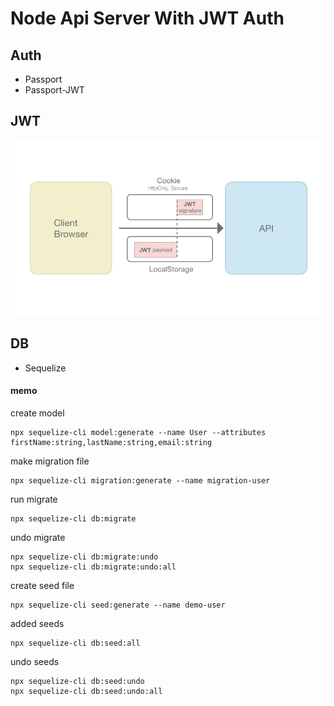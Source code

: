 # Node Api Server With JWT Auth

## Auth
- Passport
- Passport-JWT

## JWT
![jwt](https://github.com/Zett-8/images/blob/master/jwt/jwt.png)

## DB
- Sequelize

#### memo 
create model
```terminal
npx sequelize-cli model:generate --name User --attributes firstName:string,lastName:string,email:string
```

make migration file
```terminal
npx sequelize-cli migration:generate --name migration-user
```

run migrate
```terminal
npx sequelize-cli db:migrate
```

undo migrate
```terminal
npx sequelize-cli db:migrate:undo
npx sequelize-cli db:migrate:undo:all
```

create seed file
```terminal
npx sequelize-cli seed:generate --name demo-user
```

added seeds
```terminal
npx sequelize-cli db:seed:all
```

undo seeds
```terminal
npx sequelize-cli db:seed:undo
npx sequelize-cli db:seed:undo:all
```
